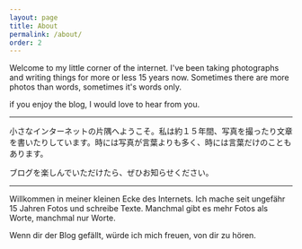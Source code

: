 ```yaml
---
layout: page
title: About
permalink: /about/
order: 2
---
```


Welcome to my little corner of the internet. I've been taking photographs and writing things for more or less 15 years now. Sometimes there are more photos than words, sometimes it's words only. 

if you enjoy the blog, I would love to hear from you.

---


小さなインターネットの片隅へようこそ。私は約１５年間、写真を撮ったり文章を書いたりしています。時には写真が言葉よりも多く、時には言葉だけのこともあります。

ブログを楽しんでいただけたら、ぜひお知らせください。

---

Willkommen in meiner kleinen Ecke des Internets. Ich mache seit ungefähr 15 Jahren Fotos und schreibe Texte. Manchmal gibt es mehr Fotos als Worte, manchmal nur Worte.

Wenn dir der Blog gefällt, würde ich mich freuen, von dir zu hören.

<!--<h1>My CV</h1>

<iframe src="{{ '/assets/pdfs/cv.pdf' | relative_url }}" width="100%" height="600px">
</iframe-->

